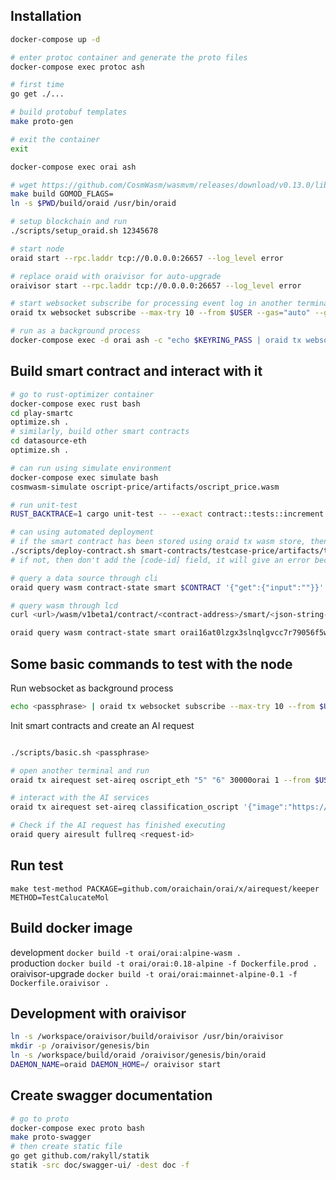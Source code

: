 ## Installation

```bash
docker-compose up -d

# enter protoc container and generate the proto files
docker-compose exec protoc ash

# first time
go get ./...

# build protobuf templates
make proto-gen

# exit the container
exit

docker-compose exec orai ash

# wget https://github.com/CosmWasm/wasmvm/releases/download/v0.13.0/libwasmvm_muslc.a -O /lib/libwasmvm_muslc.a
make build GOMOD_FLAGS=
ln -s $PWD/build/oraid /usr/bin/oraid

# setup blockchain and run
./scripts/setup_oraid.sh 12345678

# start node
oraid start --rpc.laddr tcp://0.0.0.0:26657 --log_level error

# replace oraid with oraivisor for auto-upgrade
oraivisor start --rpc.laddr tcp://0.0.0.0:26657 --log_level error

# start websocket subscribe for processing event log in another terminal
oraid tx websocket subscribe --max-try 10 --from $USER --gas="auto" --gas-adjustment="1.2" --chain-id=Oraichain -y

# run as a background process
docker-compose exec -d orai ash -c "echo $KEYRING_PASS | oraid tx websocket subscribe --max-try 10 --from $USER --gas="auto" --gas-adjustment="1.2" --chain-id=Oraichain -y"
```

## Build smart contract and interact with it

```bash
# go to rust-optimizer container
docker-compose exec rust bash
cd play-smartc
optimize.sh .
# similarly, build other smart contracts
cd datasource-eth
optimize.sh .

# can run using simulate environment
docker-compose exec simulate bash
cosmwasm-simulate oscript-price/artifacts/oscript_price.wasm

# run unit-test
RUST_BACKTRACE=1 cargo unit-test -- --exact contract::tests::increment --show-output

# can using automated deployment
# if the smart contract has been stored using oraid tx wasm store, then use the below command with suitable code id
./scripts/deploy-contract.sh smart-contracts/testcase-price/artifacts/testcase_price.wasm "testcase-price 1" '{"ai_data_source":"datasource_eth","testcase":"testcase_price"}' [code_id]
# if not, then don't add the [code-id] field, it will give an error because the smart contract has not had a code id yet.

# query a data source through cli
oraid query wasm contract-state smart $CONTRACT '{"get":{"input":""}}'

# query wasm through lcd
curl <url>/wasm/v1beta1/contract/<contract-address>/smart/<json-string-encoded-in-base64>

oraid query wasm contract-state smart orai16at0lzgx3slnqlgvcc7r79056f5wkuczenn09k '{"test":{"input":"{\"image\":\"https://encrypted-tbn0.gstatic.com/images?q=tbn:ANd9GcSfx__RoRYzLDgXDiJxYGxLihJC4zoqV3V0xg&usqp=CAU\",\"model\":\"inception_v3\",\"name\":\"test_image\"}","output":"a","contract":"orai1aysde07zjurpp99jgl4xa7vskr8xnlcfkedkd9"}}'

```

## Some basic commands to test with the node

Run websocket as background process

```bash
echo <passphrase> | oraid tx websocket subscribe --max-try 10 --from $USER --gas="auto" --gas-adjustment="1.2" --chain-id=Oraichain -y
```

Init smart contracts and create an AI request

```bash

./scripts/basic.sh <passphrase>

# open another terminal and run
oraid tx airequest set-aireq oscript_eth "5" "6" 30000orai 1 --from $USER --chain-id Oraichain -y

# interact with the AI services 
oraid tx airequest set-aireq classification_oscript '{"image":"https://encrypted-tbn0.gstatic.com/images?q=tbn:ANd9GcSfx__RoRYzLDgXDiJxYGxLihJC4zoqV3V0xg&usqp=CAU","model":"inception_v3","name":"test_image"}' "6" 30000orai 1 --from $USER --chain-id Oraichain -y

# Check if the AI request has finished executing
oraid query airesult fullreq <request-id>

```

## Run test
`make test-method PACKAGE=github.com/oraichain/orai/x/airequest/keeper METHOD=TestCalucateMol`

## Build docker image

development `docker build -t orai/orai:alpine-wasm .`  
production `docker build -t orai/orai:0.18-alpine -f Dockerfile.prod .`  
oraivisor-upgrade `docker build -t orai/orai:mainnet-alpine-0.1 -f Dockerfile.oraivisor .`  

## Development with oraivisor

```bash
ln -s /workspace/oraivisor/build/oraivisor /usr/bin/oraivisor
mkdir -p /oraivisor/genesis/bin
ln -s /workspace/build/oraid /oraivisor/genesis/bin/oraid
DAEMON_NAME=oraid DAEMON_HOME=/ oraivisor start
```

## Create swagger documentation

```bash
# go to proto
docker-compose exec proto bash
make proto-swagger
# then create static file
go get github.com/rakyll/statik
statik -src doc/swagger-ui/ -dest doc -f
```